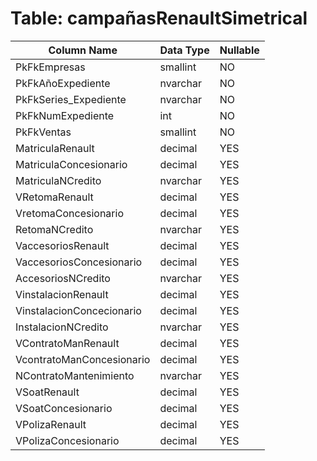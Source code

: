# Table: campañasRenaultSimetrical

| Column Name | Data Type | Nullable |
|-------------|-----------|----------|
| PkFkEmpresas | smallint | NO |
| PkFkAñoExpediente | nvarchar | NO |
| PkFkSeries_Expediente | nvarchar | NO |
| PkFkNumExpediente | int | NO |
| PkFkVentas | smallint | NO |
| MatriculaRenault | decimal | YES |
| MatriculaConcesionario | decimal | YES |
| MatriculaNCredito | nvarchar | YES |
| VRetomaRenault | decimal | YES |
| VretomaConcesionario | decimal | YES |
| RetomaNCredito | nvarchar | YES |
| VaccesoriosRenault | decimal | YES |
| VaccesoriosConcesionario | decimal | YES |
| AccesoriosNCredito | nvarchar | YES |
| VinstalacionRenault | decimal | YES |
| VinstalacionConcecionario | decimal | YES |
| InstalacionNCredito | nvarchar | YES |
| VContratoManRenault | decimal | YES |
| VcontratoManConcesionario | decimal | YES |
| NContratoMantenimiento | nvarchar | YES |
| VSoatRenault | decimal | YES |
| VSoatConcesionario | decimal | YES |
| VPolizaRenault | decimal | YES |
| VPolizaConcesionario | decimal | YES |
